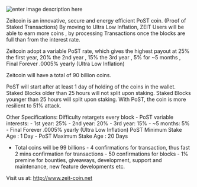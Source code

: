 ![enter image description here](http://new.zeit-coin.net/wp-content/uploads/zeitlogo4.png)

Zeitcoin is an innovative, secure and energy efficient PoST coin.  (Proof of Staked Transactions)
By moving to Ultra Low Inflation, ZEIT Users will be able to earn more coins , 
by processing Transactions once the blocks are full than from the interest rate.

Zeitcoin adopt a variable PoST rate,
which gives the highest payout at 25% the first year, 20% the 2nd year , 15% the 3rd year , 5% for ~5 months ,
Final Forever .0005% yearly (Ultra Low Inflation)

Zeitcoin will have a total of 90 billion coins.

PoST will start after at least 1 day of holding of the coins in the wallet. 
Staked Blocks older than 25 hours will not split upon staking. 
Staked Blocks younger than 25 hours will split upon staking.
With PoST, the coin is more resilient to 51% attack.

Other Specifications: Difficulty retargets every block - 
PoST variable interests: - 1st year: 25% - 2nd year: 20% - 3rd year: 15% - ~5 months: 5% - Final Forever .0005% yearly (Ultra Low Inflation)
PoST Minimum Stake Age : 1 Day    -  PoST Maximum Stake Age : 20 Days 
- Total coins will be 99 billions - 4 confirmations for transaction, thus fast 2 mins confirmation for transactions - 50 confirmations for blocks - 1% premine for bounties, giveaways, development, support and maintenance, new feature developments etc.

Visit us at: http://www.zeit-coin.net
